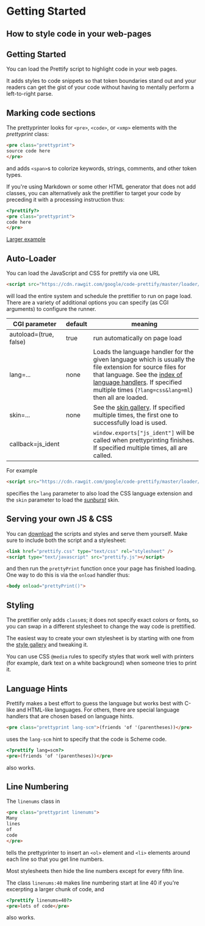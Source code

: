 # Getting Started

## How to style code in your web-pages

## Getting Started

You can load the Prettify script to highlight code in your web pages.

It adds styles to code snippets so that token boundaries stand out and
your readers can get the gist of your code without having to mentally
perform a left-to-right parse.

## Marking code sections

The prettyprinter looks for `<pre>`, `<code>`, or `<xmp>` elements
with the *prettyprint* class:

```HTML
<pre class="prettyprint">
source code here
</pre>
```

and adds `<span>`s to colorize keywords, strings, comments, and other
token types.

If you're using Markdown or some other HTML generator that does not
add classes, you can alternatively ask the prettifier to target your
code by preceding it with a processing instruction thus:

```HTML
<?prettify?>
<pre class="prettyprint">
code here
</pre>
```

[Larger example](https://rawgit.com/google/code-prettify/master/examples/quine.html)


## Auto-Loader

You can load the JavaScript and CSS for prettify via one URL

```HTML
<script src="https://cdn.rawgit.com/google/code-prettify/master/loader/run_prettify.js"></script>
```

will load the entire system and schedule the prettifier to run on page
load.  There are a variety of additional options you can specify (as
CGI arguments) to configure the runner.

| CGI parameter | default | meaning |
| ------------- | ------- | ------- |
| autoload=(true, false) | true | run automatically on page load |
| lang=... | none | Loads the language handler for the given language which is usually the file extension for source files for that language.  See the [index of language handlers](https://github.com/google/code-prettify/tree/master/src).  If specified multiple times (`?lang=css&lang=ml`) then all are loaded. |
| skin=... | none | See the [skin gallery](https://cdn.rawgit.com/google/code-prettify/master/styles/index.html).  If specified multiple times, the first one to successfully load is used. |
| callback=js_ident | | `window.exports["js_ident"]` will be called when prettyprinting finishes.  If specified multiple times, all are called. |

For example

```HTML
<script src="https://cdn.rawgit.com/google/code-prettify/master/loader/run_prettify.js?lang=css&amp;skin=sunburst"></script>
```

specifies the `lang` parameter to also load the CSS language extension
and the `skin` parameter to load the
[*sunburst*](https://cdn.rawgit.com/google/code-prettify/master/styles/index.html#sunburst) skin.

## Serving your own JS & CSS

You can
[download](https://raw.githubusercontent.com/google/code-prettify/master/distrib/prettify-small.tgz)
the scripts and styles and serve them yourself.  Make sure to include
both the script and a stylesheet:

```HTML
<link href="prettify.css" type="text/css" rel="stylesheet" />
<script type="text/javascript" src="prettify.js"></script>
```

and then run the `prettyPrint` function once your page has finished
loading.  One way to do this is via the `onload` handler thus:

```HTML
<body onload="prettyPrint()">
```

## Styling

The prettifier only adds `class`es; it does not specify exact colors
or fonts, so you can swap in a different stylesheet to change the way
code is prettified.

The easiest way to create your own stylesheet is by starting with one
from the
[style gallery](https://cdn.rawgit.com/google/code-prettify/master/styles/index.html)
and tweaking it.

You can use CSS `@media` rules to specify styles that work well with
printers (for example, dark text on a white background) when someone
tries to print it.

## Language Hints

Prettify makes a best effort to guess the language but works best with
C-like and HTML-like languages.  For others, there are special
language handlers that are chosen based on language hints.

```HTML
<pre class="prettyprint lang-scm">(friends 'of '(parentheses))</pre>
```

uses the `lang-scm` hint to specify that the code is Scheme code.

```HTML
<?prettify lang=scm?>
<pre>(friends 'of '(parentheses))</pre>
```

also works.

## Line Numbering

The `linenums` class in

```HTML
<pre class="prettyprint linenums">
Many
lines
of
code
</pre>
```

tells the prettyprinter to insert an `<ol>` element and `<li>`
elements around each line so that you get line numbers.

Most stylesheets then hide the line numbers except for every fifth line.

The class `linenums:40` makes line numbering start at line 40 if
you're excerpting a larger chunk of code, and

```HTML
<?prettify linenums=40?>
<pre>lots of code</pre>
```

also works.
